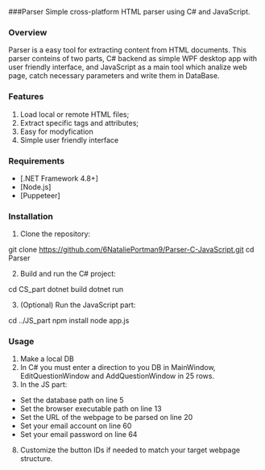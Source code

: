 ###Parser 
Simple cross-platform HTML parser using C# and JavaScript.

### Overview
Parser is a easy tool for extracting content from HTML documents. This parser conteins of two parts, 
C# backend as simple WPF desktop app with user friendly interface, and JavaScript as a main tool which
analize web page, catch necessary parameters and write them in DataBase.

### Features
1. Load local or remote HTML files;
2. Extract specific tags and attributes;
3. Easy for modyfication
4. Simple user friendly interface

### Requirements
- [.NET Framework 4.8+]
- [Node.js]
- [Puppeteer]

### Installation

1. Clone the repository:
 
  git clone https://github.com/6NataliePortman9/Parser-C-JavaScript.git
  cd Parser

2. Build and run the C# project:

  cd CS_part
  dotnet build
  dotnet run

3. (Optional) Run the JavaScript part:

  cd ../JS_part
  npm install
  node app.js

  ### Usage
1. Make a local DB
2. In C# you must enter a direction to you DB in MainWindow, EditQuestionWindow and AddQuestionWindow in 25 rows.
3. In the JS part:
  * Set the database path on line 5
  * Set the browser executable path on line 13
  * Set the URL of the webpage to be parsed on line 20
  * Set your email account on line 60
  * Set your email password on line 64
8. Customize the button IDs if needed to match your target webpage structure.
  
